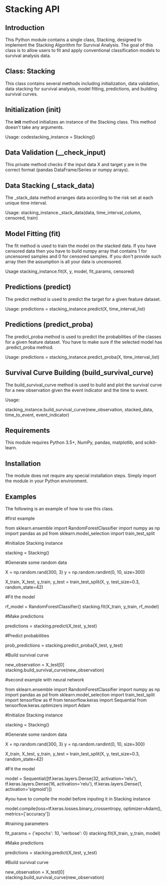 # Stacking API

## Introduction

This Python module contains a single class, Stacking, designed to implement the Stacking Algorithm for Survival Analysis. 
The goal of this class is to allow users to fit and apply conventional classification models to survival analysis data. 

## Class: Stacking

This class contains several methods including initialization, data validation, data stacking for survival analysis, 
model fitting, predictions, and building survival curves.

## Initialization (init)

The __init__ method initializes an instance of the Stacking class. This method doesn't take any arguments.

Usage:
codestacking_instance = Stacking()

## Data Validation (__check_input)

This private method checks if the input data X and target y are in the correct format (pandas DataFrame/Series or numpy arrays).

## Data Stacking (_stack_data)

The _stack_data method arranges data according to the risk set at each unique time interval.

Usage:
stacking_instance._stack_data(data, time_interval_column, censored, train)


## Model Fitting (fit)

The fit method is used to train the model on the stacked data. If you have censored data then you have to build numpy array that contains 
1 for uncensored samples and 0 for censored samples. If you don't provide such array then the assumption is all your data is uncensored.

Usage
stacking_instance.fit(X, y, model, fit_params, censored)


## Predictions (predict)

The predict method is used to predict the target for a given feature dataset.

Usage:
predictions = stacking_instance.predict(X, time_interval_list)


## Predictions (predict_proba)

The predict_proba method is used to predict the probabilities of the classes for a given feature dataset. You have to make sure if 
the selected model has .predict_proba method.

Usage:
predictions = stacking_instance.predict_proba(X, time_interval_list)

## Survival Curve Building (build_survival_curve)

The build_survival_curve method is used to build and plot the survival curve for a new observation given the event indicator and the time to event.

Usage:

stacking_instance.build_survival_curve(new_observation, stacked_data, time_to_event, 	event_indicator)


## Requirements

This module requires Python 3.5+, NumPy, pandas, matplotlib, and scikit-learn.


## Installation

The module does not require any special installation steps. Simply import the module in your Python environment.

## Examples

The following is an example of how to use this class.

#first example

from sklearn.ensemble import RandomForestClassifier
import numpy as np
import pandas as pd
from sklearn.model_selection import train_test_split

#Initialize Stacking instance

stacking = Stacking()

#Generate some random data

X = np.random.rand(300, 3)
y = np.random.randint(0, 10, size=300)

X_train, X_test, y_train, y_test = train_test_split(X, y, test_size=0.3, random_state=42)

#Fit the model

rf_model = RandomForestClassifier()
stacking.fit(X_train, y_train, rf_model)

#Make predictions

predictions = stacking.predict(X_test, y_test)

#Predict probabilities

prob_predictions = stacking.predict_proba(X_test, y_test)

#Build survival curve

new_observation = X_test[0]
stacking.build_survival_curve(new_observation)




#second example with neural network

from sklearn.ensemble import RandomForestClassifier
import numpy as np
import pandas as pd
from sklearn.model_selection import train_test_split
import tensorflow as tf
from tensorflow.keras import Sequential
from tensorflow.keras.optimizers import Adam

#Initialize Stacking instance

stacking = Stacking()

#Generate some random data

X = np.random.rand(300, 3)
y = np.random.randint(0, 10, size=300)

X_train, X_test, y_train, y_test = train_test_split(X, y, test_size=0.3, random_state=42)

#Fit the model

model = Sequential([tf.keras.layers.Dense(32,  activation='relu'),
                               tf.keras.layers.Dense(16, activation='relu'),
                               tf.keras.layers.Dense(1, activation='sigmoid')])

#you have to compile the model before inputing it in Stacking instance

model.compile(loss=tf.keras.losses.binary_crossentropy,
                         optimizer=Adam(),
                         metrics=['accuracy'])

#training parameters

fit_params = {'epochs': 10, 'verbose': 0}
stacking.fit(X_train, y_train, model)


#Make predictions

predictions = stacking.predict(X_test, y_test)

#Build survival curve

new_observation = X_test[0]
stacking.build_survival_curve(new_observation)

